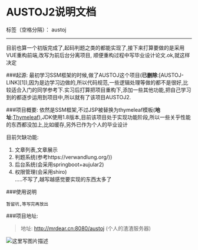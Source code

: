# AUSTOJ2说明文档

标签（空格分隔）： austoj

---
目前也算一个初版完成了,起码判题之类的都能实现了,接下来打算要做的是采用VUE重构前端,改写为前后台分离项目,
顺便重构过程中写毕业设计论文.ok,就这样决定

###起源:
最初学习SSM框架的时候,做了AUSTOJ这个项目(**已删除**:[AUSTOJ-LINK][1]),因为是边学习边做的,所以代码规范,一些逻辑处理等做的都不是很好,比较适合入门的同学参考下.实习后打算把项目重构下,添加一些其他功能,把自己学习到的都逐步运用到项目中,所以就有了该项目AUSTOJ2.


###项目概要:
依然是SSM框架,不过JSP被替换为thymeleaf模板(**地址**:[Thymeleaf][2]),JDK使用1.8版本,目前该项目处于实现功能阶段,所以一些关乎性能的东西都没加上,比如缓存,另外已作为个人的毕业设计

目前欠缺功能:
1. 文章列表,文章展示<br>
2. 判题系统(参考https://verwandlung.org/))<br>
3. 后台系统(会采用springboot+aujular2)<br>
4. 权限管理(会采用shiro)<br>
.....不写了,越写越感觉要实现的东西太多了<br>

###使用说明

    暂留坑,等写完再放出


###项目地址:
> 地址: http://mrdear.cn:8080/austoj  (个人的渣渣服务器)


![这里写图片描述](http://img.blog.csdn.net/20161125092128864)



  [2]: https://github.com/thymeleaf/thymeleaf
  [3]: https://verwandlung.org/
  [4]: http://segmentfault.com/
